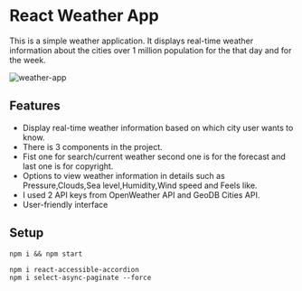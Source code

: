 # React Weather App

This is a simple weather application. It displays real-time weather information about the cities over 1 million population for the that day and for the week.

![weather-app](https://github.com/Rustem24/Todo-List-Application/assets/66631724/2f18d0d4-9267-4dcf-9167-1ab905bc21f3)

## Features

- Display real-time weather information based on which city user wants to know.
- There is 3 components in the project.
- Fist one for search/current weather second one is for the forecast and last one is for copyright.
- Options to view weather information in details such as Pressure,Clouds,Sea level,Humidity,Wind speed and Feels like.
- I used 2 API keys from  OpenWeather API and GeoDB Cities API.
- User-friendly interface

## Setup

```
npm i && npm start

npm i react-accessible-accordion
npm i select-async-paginate --force
```





